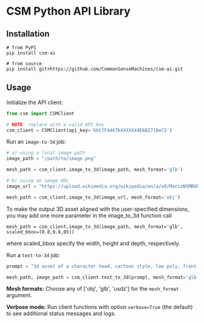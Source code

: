 # CSM Python API Library

## Installation

```
# from PyPI
pip install csm-ai

# from source
pip install git+https://github.com/CommonSenseMachines/csm-ai.git
```

## Usage

Initialize the API client:

```python
from csm import CSMClient

# NOTE: replace with a valid API key
csm_client = CSMClient(api_key='6bCfF4467bXXXXXX4E6B271BeC5')
```

Run an `image-to-3d` job:

```python
# a) using a local image path
image_path = "/path/to/image.png"

mesh_path = csm_client.image_to_3d(image_path, mesh_format='glb')

# b) using an image URL
image_url = "https://upload.wikimedia.org/wikipedia/en/a/a9/MarioNSMBUDeluxe.png"

mesh_path = csm_client.image_to_3d(image_url, mesh_format='obj')
```
To make the output 3D asset aligned with the user-specified dimensions, you may add one more parameter in the image_to_3d function call
```
mesh_path = csm_client.image_to_3d(image_path, mesh_format='glb', scaled_bbox=(0.8,0.8,05))
``` 
where scaled_bbox specify the width, height and depth, respectively.


Run a `text-to-3d` job:

```python
prompt = "3d asset of a character head, cartoon style, low poly, front view"

mesh_path, image_path = csm_client.text_to_3d(prompt, mesh_format='glb')
```

**Mesh formats:** Choose any of ['obj', 'glb', 'usdz'] for the `mesh_format` argument.

**Verbose mode:** Run client functions with option `verbose=True` (the default) to see additional status messages and logs.

